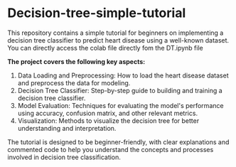 # Decision-tree-simple-tutorial
This repository contains a simple tutorial for beginners on implementing a decision tree classifier to predict heart disease using a well-known dataset. 
You can directly access the colab file directly fom the DT.ipynb file

**The project covers the following key aspects:**

1. Data Loading and Preprocessing: How to load the heart disease dataset and preprocess the data for modeling.
2. Decision Tree Classifier: Step-by-step guide to building and training a decision tree classifier.
3. Model Evaluation: Techniques for evaluating the model's performance using accuracy, confusion matrix, and other relevant metrics.
4. Visualization: Methods to visualize the decision tree for better understanding and interpretation.

The tutorial is designed to be beginner-friendly, with clear explanations and commented code to help you understand the concepts and processes involved in decision tree classification.
